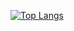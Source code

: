 [![Top Langs](https://github-readme-stats.vercel.app/api/top-langs/?username=H-Sawada2002&theme=synthwave&layout=default)](https://github.com/anuraghazra/github-readme-stats)
